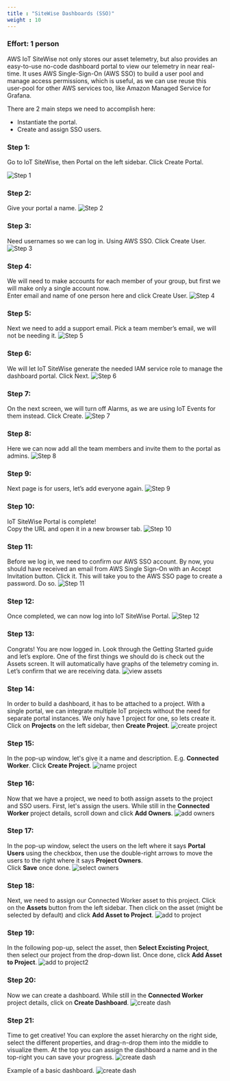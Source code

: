 ```yaml
---
title : "SiteWise Dashboards (SSO)"
weight : 10
---
```


### Effort: 1 person

AWS IoT SiteWise not only stores our asset telemetry, but also provides an easy-to-use no-code dashboard portal to view our telemetry in near real-time.  It uses AWS Single-Sign-On (AWS SSO) to build a user pool and manage access permissions, which is useful, as we can use reuse this user-pool for other AWS services too, like Amazon Managed Service for Grafana.

There are 2 main steps we need to accomplish here:
- Instantiate the portal.
- Create and assign SSO users.


### Step 1:
Go to IoT SiteWise, then Portal on the left sidebar.
Click Create Portal.

![Step 1](/static/sitewisemonitor/1.png)

### Step 2:
Give your portal a name.
![Step 2](/static/sitewisemonitor/2.png)

### Step 3:
Need usernames so we can log in.  Using AWS SSO.
Click Create User.
![Step 3](/static/sitewisemonitor/3.png)

### Step 4:
We will need to make accounts for each member of your group, but first we will make only a single account now.  
Enter email and name of one person here and click Create User.
![Step 4](/static/sitewisemonitor/4.png)

### Step 5:
Next we need to add a support email.  Pick a team member’s email, we will not be needing it.
![Step 5](/static/sitewisemonitor/5.png)

### Step 6:
We will let IoT SiteWise generate the needed IAM service role to manage the dashboard portal.
Click Next.
![Step 6](/static/sitewisemonitor/6.png)

### Step 7:
On the next screen, we will turn off Alarms, as we are using IoT Events for them instead.
Click Create.
![Step 7](/static/sitewisemonitor/7.png)

### Step 8:
Here we can now add all the team members and invite them to the portal as admins.
![Step 8](/static/sitewisemonitor/8.png)

### Step 9:
Next page is for users, let’s add everyone again.
![Step 9](/static/sitewisemonitor/9.png)

### Step 10:
IoT SiteWise Portal is complete!  
Copy the URL and open it in a new browser tab.
![Step 10](/static/sitewisemonitor/10.png)

### Step 11:
Before we log in, we need to confirm our AWS SSO account.  By now, you should have received an email from AWS Single Sign-On with an Accept Invitation button.  Click it.
This will take you to the AWS SSO page to create a password.  Do so.
![Step 11](/static/sitewisemonitor/11.png)

### Step 12:
Once completed, we can now log into IoT SiteWise Portal.
![Step 12](/static/sitewisemonitor/12.png)

### Step 13:
Congrats!  You are now logged in. Look through the Getting Started guide and let’s explore.
One of the first things we should do is check out the Assets screen.  It will automatically have graphs of the telemetry coming in.  Let’s confirm that we are receiving data.
![view assets](/static/sitewisemonitor/13.png)

### Step 14:
In order to build a dashboard, it has to be attached to a project.  With a single portal, we can integrate multiple IoT projects without the need for separate portal instances.  We only have 1 project for one, so lets create it.  Click on **Projects** on the left sidebar, then **Create Project**.
![create project](/static/sitewisemonitor/14.png)

### Step 15:
In the pop-up window, let's give it a name and description.  E.g. **Connected Worker**.
Click **Create Project**.
![name project](/static/sitewisemonitor/15.png)

### Step 16:
Now that we have a project, we need to both assign assets to the project and SSO users.
First, let's assign the users.  While still in the **Connected Worker** project details, scroll down and click **Add Owners**.
![add owners](/static/sitewisemonitor/17.png)

### Step 17:
In the pop-up window, select the users on the left where it says **Portal Users** using the checkbox, then use the double-right arrows to move the users to the right where it says **Project Owners**.  
Click **Save** once done.
![select owners](/static/sitewisemonitor/18.png)

### Step 18:
Next, we need to assign our Connected Worker asset to this project.  Click on the **Assets** button from the left sidebar.
Then click on the asset (might be selected by default) and click **Add Asset to Project**.
![add to project](/static/sitewisemonitor/19.png)

### Step 19:
In the following pop-up, select the asset, then **Select Excisting Project**, then select our project from the drop-down list.
Once done, click **Add Asset to Project**.
![add to project2](/static/sitewisemonitor/20.png)

### Step 20:
Now we can create a dashboard.  While still in the **Connected Worker** project details, click on **Create Dashboard**.
![create dash](/static/sitewisemonitor/16.png)

### Step 21:
Time to get creative!  You can explore the asset hierarchy on the right side, select the different properties, and drag-n-drop them into the middle to visualize them.
At the top you can assign the dashboard a name and in the top-right you can save your progress.
![create dash](/static/sitewisemonitor/21.png)

Example of a basic dashboard.
![create dash](/static/sitewisemonitor/22.png)
